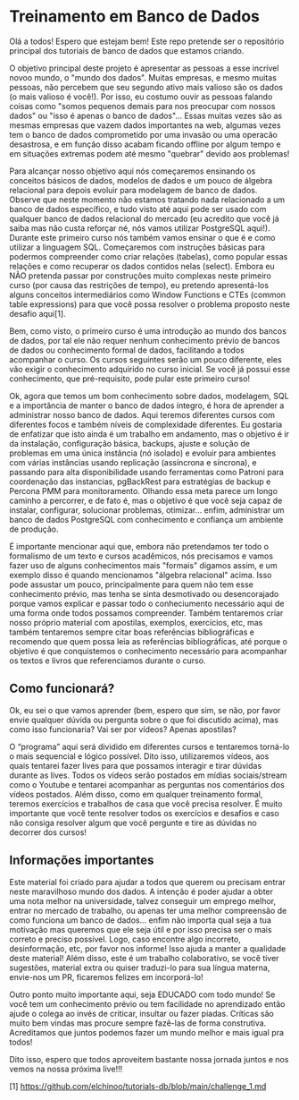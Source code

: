 # Treinamento em Banco de Dados

Olá a todos! Espero que estejam bem! Este repo pretende ser o repositório principal dos tutoriais de banco de dados que estamos criando.

O objetivo principal deste projeto é apresentar as pessoas a esse incrível novoo mundo, o "mundo dos dados". Muitas empresas, e mesmo muitas pessoas, não percebem que seu segundo ativo mais valioso são os dados (o mais valioso é você!). Por isso, eu costumo ouvir as pessoas falando coisas como "somos pequenos demais para nos preocupar com nossos dados" ou "isso é apenas o banco de dados"... Essas muitas vezes são as mesmas empresas que vazem dados importantes na web, algumas vezes tem o banco de dados comprometido por uma invasão ou uma operacão desastrosa, e em função disso acabam ficando offline por algum tempo e em situações extremas podem até mesmo "quebrar" devido aos problemas!


Para alcançar nosso objetivo aqui nós começaremos ensinando os conceitos básicos de dados, modelos de dados e um pouco de álgebra relacional para depois evoluir para modelagem de banco de dados. Observe que neste momento não estamos tratando nada relacionado a um banco de dados específico, e tudo visto até aqui pode ser usado com qualquer banco de dados relacional do mercado (eu acredito que você já saiba mas não custa reforçar né, nós vamos utilizar PostgreSQL aqui!). Durante este primeiro curso nós também vamos ensinar o que é e como utilizar a linguagem SQL. Começaremos com instruções básicas para podermos compreender como criar relações (tabelas), como popular essas relações e como recuperar os dados contidos nelas (select). Embora eu NÃO pretenda passar por construções muito complexas neste primeiro curso (por causa das restrições de tempo), eu pretendo apresentá-los alguns conceitos intermediários como Window Functions e CTEs (common table expressions) para que você possa resolver o problema proposto neste desafio aqui[1].


Bem, como visto, o primeiro curso é uma introdução ao mundo dos bancos de dados, por tal ele não requer nenhum conhecimento prévio de bancos de dados ou conhecimento formal de dados, facilitando a todos acompanhar o curso. Os cursos seguintes serão um pouco diferente, eles vão exigir o conhecimento adquirido no curso inicial. Se você já possui esse conhecimento, que pré-requisito, pode pular este primeiro curso!

Ok, agora que temos um bom conhecimento sobre dados, modelagem, SQL e a importância de manter o banco de dados íntegro, é hora de aprender a administrar nosso banco de dados. Aqui teremos diferentes cursos com diferentes focos e também níveis de complexidade diferentes. Eu gostaria de enfatizar que isto ainda é um trabalho em andamento, mas o objetivo é ir da instalação, configuração básica, backups, ajuste e solução de problemas em uma única instância (nó isolado) e evoluir para ambientes com várias instâncias usando replicação (assíncrona e síncrona), e passando para alta disponibilidade usando ferramentas como Patroni para coordenação das instancias, pgBackRest para estratégias de backup e Percona PMM para monitoramento. Olhando essa meta parece um longo caminho a percorrer, e de fato é, mas o objetivo é que você seja capaz de instalar, configurar, solucionar problemas, otimizar… enfim, administrar um banco de dados PostgreSQL com conhecimento e confiança um ambiente de produção. 

É importante mencionar aqui que, embora não pretendamos ter todo o formalismo de um texto e cursos acadêmicos, nós precisamos e vamos fazer uso de alguns conhecimentos mais "formais" digamos assim, e um exemplo disso é quando mencionamos "álgebra relacional" acima. Isso pode assustar um pouco, principalmente para quem não tem esse conhecimento prévio, mas tenha se sinta desmotivado ou desencorajado porque vamos explicar e passar todo o conheciumento necessário aqui de uma forma onde todos possamos compreender. Também tentaremos criar nosso próprio material com apostilas, exemplos, exercícios, etc, mas também tentaremos sempre citar boas referências bibliográficas e recomendo que quem possa leia as referências bibliográficas, até porque o objetivo é que conquistemos o conhecimento necessário para acompanhar os textos e livros que referenciamos durante o curso.

## Como funcionará?

Ok, eu sei o que vamos aprender (bem, espero que sim, se não, por favor envie qualquer dúvida ou pergunta sobre o que foi discutido acima), mas como isso funcionaria? Vai ser por vídeos? Apenas apostilas?

O “programa” aqui será dividido em diferentes cursos e tentaremos torná-lo o mais sequencial e lógico possível. Dito isso, utilizaremos vídeos, aos quais tentarei fazer lives para que possamos interagir e tirar dúvidas durante as lives. Todos os vídeos serão postados em mídias sociais/stream como o Youtube e tentarei acompanhar as perguntas nos comentários dos vídeos postados. Além disso, como em qualquer treinamento formal, teremos exercícios e trabalhos de casa que você precisa resolver. É muito importante que você tente resolver todos os exercícios e desafios e caso não consiga resolver algum que você pergunte e tire as dúvidas no decorrer dos cursos!

## Informações importantes

Este material foi criado para ajudar a todos que querem ou precisam entrar neste maravilhoso mundo dos dados. A intenção é poder ajudar a obter uma nota melhor na universidade, talvez conseguir um emprego melhor, entrar no mercado de trabalho, ou apenas ter uma melhor compreensão de como funciona um banco de dados... enfim não importa qual seja a tua motivação mas queremos que ele seja útil e por isso precisa ser o mais correto e preciso possível. Logo, caso encontre algo incorreto, desinformação, etc, por favor nos informe! Isso ajuda a manter a qualidade deste material! Além disso, este é um trabalho colaborativo, se você tiver sugestões, material extra ou quiser traduzi-lo para sua língua materna, envie-nos um PR, ficaremos felizes em incorporá-lo!

Outro ponto muito importante aqui, seja EDUCADO com todo mundo! Se você tem um conhecimento prévio ou tem facilidade no aprendizado então ajude o colega ao invés de criticar, insultar ou fazer piadas. Críticas são muito bem vindas mas procure sempre fazê-las de forma construtiva. Acreditamos que juntos podemos fazer um mundo melhor e mais igual pra todos!

Dito isso, espero que todos aproveitem bastante nossa jornada juntos e nos vemos na nossa próxima live!!!


[1] https://github.com/elchinoo/tutorials-db/blob/main/challenge_1.md 
